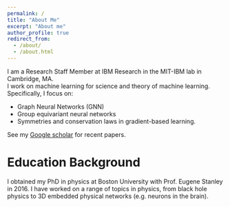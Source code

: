 ```yaml
---
permalink: /
title: "About Me"
excerpt: "About me"
author_profile: true
redirect_from: 
  - /about/
  - /about.html
---
```


I am a Research Staff Member at IBM Research in the MIT-IBM lab in Cambridge, MA.  
I work on machine learning for science and theory of machine learning. Specifically, I focus on:
* Graph Neural Networks (GNN)
* Group equivariant neural networks
* Symmetries and conservation laws in gradient-based learning.   

See my [Google scholar](https://scholar.google.com/citations?user=gvHpUtgAAAAJ&hl=en) for recent papers. 


Education Background
===
I obtained my PhD in physics at Boston University with Prof. Eugene Stanley in 2016. 
I have worked on a range of topics in physics, from black hole physics to 3D embedded physical networks (e.g. neurons in the brain). 



